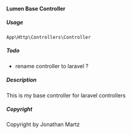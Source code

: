#### Lumen Base Controller

##### Usage
```
App\Http\Controllers\Controller
```

##### Todo
* rename controller to laravel ?

##### Description
This is my base controller for laravel controllers

##### Copyright
Copyright by Jonathan Martz
